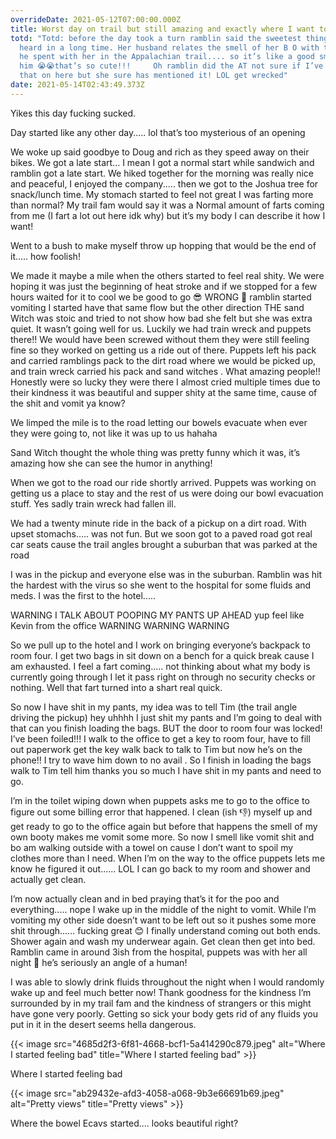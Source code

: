 ```yaml
---
overrideDate: 2021-05-12T07:00:00.000Z
title: Worst day on trail but still amazing and exactly where I want to be
totd: "Totd: before the day took a turn ramblin said the sweetest thing I’ve
  heard in a long time. Her husband relates the smell of her B O with the time
  he spent with her in the Appalachian trail.... so it’s like a good smell to
  him 😭😭that’s so cute!!!     Oh ramblin did the AT not sure if I’ve mentioned
  that on here but she sure has mentioned it! LOL get wrecked"
date: 2021-05-14T02:43:49.373Z
---
```

Yikes this day fucking sucked. 



Day started like any other day..... lol that’s too mysterious of an opening 



We woke up said goodbye to Doug and rich as they speed away on their bikes. We got a late start... I mean I got a normal start while sandwich and ramblin got a late start. We hiked together for the morning was really nice and peaceful, I enjoyed the company..... then we got to the Joshua tree for snack/lunch time. My stomach started to feel not great I was farting more than normal? My trail fam would say it was a Normal amount of farts coming from me (I fart a lot out here idk why) but it’s my body I can describe it how I want!



Went to a bush to make myself throw up hopping that would be the end of it..... how foolish!



We made it maybe a mile when the others started to feel real shity. We were hoping it was just the beginning of heat stroke and if we stopped for a few hours waited for it to cool we be good to go 😎 WRONG 🥸 ramblin started vomiting I started have that same flow but the other direction THE sand Witch was stoic and tried to not show how bad she felt but she was extra quiet. It wasn’t going well for us. Luckily we had train wreck and puppets there!! We would have been screwed without them they were still feeling fine so they worked on getting us a ride out of there. Puppets left his pack and carried ramblings pack to the dirt road where we would be picked up, and train wreck carried his pack and sand witches . What amazing people!! Honestly were so lucky they were there I almost cried multiple times due to their kindness it was beautiful and supper shity at the same time, cause of the shit and vomit ya know?



We limped the mile is to the road letting our bowels evacuate when ever they were going to, not like it was up to us hahaha



Sand Witch thought the whole thing was pretty funny which it was, it’s amazing how she can see the humor in anything!



When we got to the road our ride shortly arrived. Puppets was working on getting us a place to stay and the rest of us were doing our bowl evacuation stuff. Yes sadly train wreck had fallen ill.



We had a twenty minute ride in the back of a pickup on a dirt road. With upset stomachs..... was not fun. But we soon got to a paved road got real car seats cause the trail angles brought a suburban that was parked at the road



I was in the pickup and everyone else was in the suburban. Ramblin was hit the hardest with the virus so she went to the hospital for some fluids and meds. I was the first to the hotel..... 



WARNING I TALK ABOUT POOPING MY PANTS UP AHEAD yup feel like Kevin from the office WARNING WARNING WARNING 



So we pull up to the hotel and I work on bringing everyone’s backpack to room four. I get two bags in sit down on a bench for a quick break cause I am exhausted. I feel a fart coming..... not thinking about what my body is currently going through I let it pass right on through no security checks or nothing. Well that fart turned into a shart real quick.



So now I have shit in my pants, my idea was to tell Tim (the trail angle driving the pickup) hey uhhhh I just shit my pants and I’m going to deal with that can you finish loading the bags. BUT the door to room four was locked! I’ve been foiled!!! I walk to the office to get a key to room four, have to fill out paperwork get the key walk back to talk to Tim but now he’s on the phone!! I try to wave him down to no avail . So I finish in loading the bags walk to Tim tell him thanks you so much I have shit in my pants and need to go.



I’m in the toilet wiping down when puppets asks me to go to the office to figure out some billing error that happened. I clean (ish 👎) myself up and get ready to go to the office again but before that happens the smell of my own booty makes me vomit some more. So now I smell like vomit shit and bo am walking outside with a towel on cause I don’t want to spoil my clothes more than I need. When I’m on the way to the office puppets lets me know he figured it out...... LOL I can go back to my room and shower and actually get clean. 



I’m now actually clean and in bed praying that’s it for the poo and everything..... nope I wake up in the middle of the night to vomit. While I’m vomiting my other side doesn’t want to be left out so it pushes some more shit through...... fucking great 😊 I finally understand coming out both ends. Shower again and wash my underwear again. Get clean then get into bed. Ramblin came in around 3ish from the hospital, puppets was with her all night 🥺 he’s seriously an angle of a human!



I was able to slowly drink fluids throughout the night when I would randomly wake up and feel much better now! Thank goodness for the kindness I’m surrounded by in my trail fam and the kindness of strangers or this might have gone very poorly. Getting so sick your body gets rid of any fluids you put in it in the desert seems hella dangerous. 



{{< image src="4685d2f3-6f81-4668-bcf1-5a414290c879.jpeg" alt="Where I started feeling bad" title="Where I started feeling bad" >}}

Where I started feeling bad



{{< image src="ab29432e-afd3-4058-a068-9b3e66691b69.jpeg" alt="Pretty views" title="Pretty views" >}}

Where the bowel Ecavs started.... looks beautiful right?